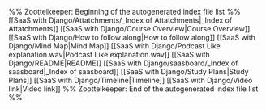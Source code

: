 %% Zoottelkeeper: Beginning of the autogenerated index file list  %%
 [[SaaS with Django/Attatchments/_Index of Attatchments|_Index of Attatchments]]
 [[SaaS with Django/Course Overview|Course Overview]]
 [[SaaS with Django/How to follow along|How to follow along]]
 [[SaaS with Django/Mind Map|Mind Map]]
 [[SaaS with Django/Podcast Like explanation.wav|Podcast Like explanation.wav]]
 [[SaaS with Django/README|README]]
 [[SaaS with Django/saasboard/_Index of saasboard|_Index of saasboard]]
 [[SaaS with Django/Study Plans|Study Plans]]
 [[SaaS with Django/Timeline|Timeline]]
 [[SaaS with Django/Video link|Video link]]
%% Zoottelkeeper: End of the autogenerated index file list  %%
